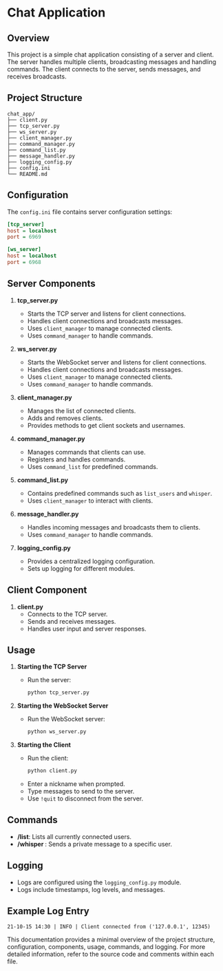 # Chat Application

## Overview
This project is a simple chat application consisting of a server and client. The server handles multiple clients, broadcasting messages and handling commands. The client connects to the server, sends messages, and receives broadcasts.

## Project Structure
```
chat_app/
├── client.py
├── tcp_server.py
├── ws_server.py
├── client_manager.py
├── command_manager.py
├── command_list.py
├── message_handler.py
├── logging_config.py
├── config.ini
└── README.md
```

## Configuration
The `config.ini` file contains server configuration settings:
```ini
[tcp_server]
host = localhost
port = 6969

[ws_server]
host = localhost
port = 6968
```

## Server Components

1. **tcp_server.py**
   - Starts the TCP server and listens for client connections.
   - Handles client connections and broadcasts messages.
   - Uses `client_manager` to manage connected clients.
   - Uses `command_manager` to handle commands.

2. **ws_server.py**
   - Starts the WebSocket server and listens for client connections.
   - Handles client connections and broadcasts messages.
   - Uses `client_manager` to manage connected clients.
   - Uses `command_manager` to handle commands.

3. **client_manager.py**
   - Manages the list of connected clients.
   - Adds and removes clients.
   - Provides methods to get client sockets and usernames.

4. **command_manager.py**
   - Manages commands that clients can use.
   - Registers and handles commands.
   - Uses `command_list` for predefined commands.

5. **command_list.py**
   - Contains predefined commands such as `list_users` and `whisper`.
   - Uses `client_manager` to interact with clients.

6. **message_handler.py**
   - Handles incoming messages and broadcasts them to clients.
   - Uses `command_manager` to handle commands.

7. **logging_config.py**
   - Provides a centralized logging configuration.
   - Sets up logging for different modules.

## Client Component

1. **client.py**
   - Connects to the TCP server.
   - Sends and receives messages.
   - Handles user input and server responses.

## Usage

1. **Starting the TCP Server**
   - Run the server:
     ```sh
     python tcp_server.py
     ```

2. **Starting the WebSocket Server**
   - Run the WebSocket server:
     ```sh
     python ws_server.py
     ```

3. **Starting the Client**
   - Run the client:
     ```sh
     python client.py
     ```
   - Enter a nickname when prompted.
   - Type messages to send to the server.
   - Use `!quit` to disconnect from the server.

## Commands
- **/list**: Lists all currently connected users.
- **/whisper <username> <message>**: Sends a private message to a specific user.

## Logging
- Logs are configured using the `logging_config.py` module.
- Logs include timestamps, log levels, and messages.

## Example Log Entry
```
21-10-15 14:30 | INFO | Client connected from ('127.0.0.1', 12345)
```

This documentation provides a minimal overview of the project structure, configuration, components, usage, commands, and logging. For more detailed information, refer to the source code and comments within each file.
